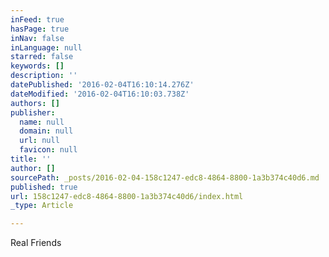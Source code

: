 ```yaml
---
inFeed: true
hasPage: true
inNav: false
inLanguage: null
starred: false
keywords: []
description: ''
datePublished: '2016-02-04T16:10:14.276Z'
dateModified: '2016-02-04T16:10:03.738Z'
authors: []
publisher:
  name: null
  domain: null
  url: null
  favicon: null
title: ''
author: []
sourcePath: _posts/2016-02-04-158c1247-edc8-4864-8800-1a3b374c40d6.md
published: true
url: 158c1247-edc8-4864-8800-1a3b374c40d6/index.html
_type: Article

---
```

Real Friends